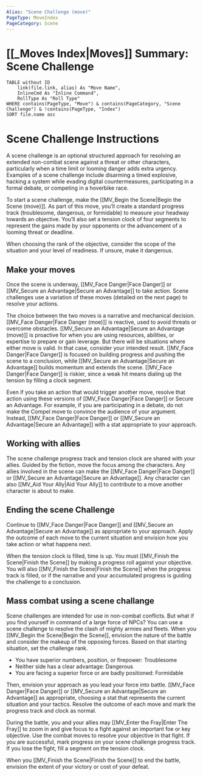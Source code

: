 ```yaml
---
Alias: "Scene Challenge (move)"
PageType: MoveIndex
PageCategory: Scene
---
```

# [[_Moves Index|Moves]] Summary: Scene Challenge
```dataview
TABLE without ID
	link(file.link, alias) As "Move Name",
	InlineCmd As "Inline Command",
	RollType As "Roll Type"
WHERE contains(PageType, "Move") & contains(PageCategory, "Scene Challenge") & !contains(PageType, "Index")
SORT file.name asc
```

# Scene Challenge Instructions

A scene challenge is an optional structured approach for resolving an extended non-combat scene against a threat or other characters, particularly when a time limit or looming danger adds extra urgency. Examples of a scene challenge include disarming a timed explosive, hacking a system while evading digital countermeasures, participating in a formal debate, or competing in a hoverbike race. 

To start a scene challenge, make the [[MV_Begin the Scene|Begin the Scene (move)]]. As part of this move, you’ll create a standard progress track (troublesome, dangerous, or formidable) to measure your headway towards an objective. You’ll also set a tension clock of four segments to represent the gains made by your opponents or the advancement of a looming threat or deadline.

When choosing the rank of the objective, consider the scope of the situation and your level of readiness. If unsure, make it dangerous. 

## Make your moves
Once the scene is underway, [[MV_Face Danger|Face Danger]] or [[MV_Secure an Advantage|Secure an Advantage]] to take action. Scene challenges use a variation of these moves (detailed on the next page) to resolve your actions. 

The choice between the two moves is a narrative and mechanical decision. [[MV_Face Danger|Face Danger (moe)]] is reactive, used to avoid threats or overcome obstacles. [[MV_Secure an Advantage|Secure an Advantage (move)]] is proactive for when you are using resources, abilities, or expertise to prepare or gain leverage. But there will be situations where either move is valid. In that case, consider your intended result. [[MV_Face Danger|Face Danger]] is focused on building progress and pushing the scene to a conclusion, while [[MV_Secure an Advantage|Secure an Advantage]] builds momentum and extends the scene. [[MV_Face Danger|Face Danger]] is riskier, since a weak hit means dialing up the tension by filling a clock segment.

Even if you take an action that would trigger another move, resolve that action using these versions of [[MV_Face Danger|Face Danger]] or Secure an Advantage. For example, if you are participating in a debate, do not make the Compel move to convince the audience of your argument. Instead, [[MV_Face Danger|Face Danger]] or [[MV_Secure an Advantage|Secure an Advantage]] with a stat appropriate to your approach.

## Working with allies
The scene challenge progress track and tension clock are shared with your allies. Guided by the fiction, move the focus among the characters. Any allies involved in the scene can make the [[MV_Face Danger|Face Danger]] or [[MV_Secure an Advantage|Secure an Advantage]]. Any character can also [[MV_Aid Your Ally|Aid Your Ally]] to contribute to a move another character is about to make.

## Ending the scene Challenge
Continue to [[MV_Face Danger|Face Danger]] and [[MV_Secure an Advantage|Secure an Advantage]] as appropriate to your approach. Apply the outcome of each move to the current situation and envision how you take action or what happens next. 

When the tension clock is filled, time is up. You must [[MV_Finish the Scene|Finish the Scene]] by making a progress roll against your objective. You will also [[MV_Finish the Scene|Finish the Scene]] when the progress track is filled, or if the narrative and your accumulated progress is guiding the challenge to a conclusion.

## Mass combat using a scene challange
Scene challenges are intended for use in non-combat conflicts. But what if you find yourself in command of a large force of NPCs? You can use a scene challenge to resolve the clash of mighty armies and fleets. When you [[MV_Begin the Scene|Begin the Scene]], envision the nature of the battle and consider the makeup of the opposing forces. Based on that starting situation, set the challenge rank.

- You have superior numbers, position, or firepower: Troublesome 
- Neither side has a clear advantage: Dangerous 
- You are facing a superior force or are badly positioned: Formidable 

Then, envision your approach as you lead your force into battle. [[MV_Face Danger|Face Danger]] or [[MV_Secure an Advantage|Secure an Advantage]] as appropriate, choosing a stat that represents the current situation and your tactics. Resolve the outcome of each move and mark the progress track and clock as normal.

During the battle, you and your allies may [[MV_Enter the Fray|Enter The Fray]] to zoom in and give focus to a fight against an important foe or key objective. Use the combat moves to resolve your objective in that fight. If you are successful, mark progress on your scene challenge progress track. If you lose the fight, fill a segment on the tension clock. 

When you [[MV_Finish the Scene|Finish the Scene]] to end the battle, envision the extent of your victory or cost of your defeat.